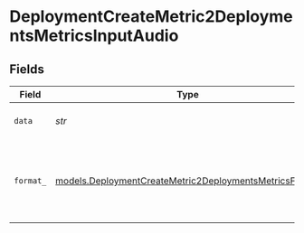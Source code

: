 # DeploymentCreateMetric2DeploymentsMetricsInputAudio


## Fields

| Field                                                                                                                  | Type                                                                                                                   | Required                                                                                                               | Description                                                                                                            |
| ---------------------------------------------------------------------------------------------------------------------- | ---------------------------------------------------------------------------------------------------------------------- | ---------------------------------------------------------------------------------------------------------------------- | ---------------------------------------------------------------------------------------------------------------------- |
| `data`                                                                                                                 | *str*                                                                                                                  | :heavy_check_mark:                                                                                                     | Base64 encoded audio data.                                                                                             |
| `format_`                                                                                                              | [models.DeploymentCreateMetric2DeploymentsMetricsFormat](../models/deploymentcreatemetric2deploymentsmetricsformat.md) | :heavy_check_mark:                                                                                                     | The format of the encoded audio data. Currently supports `wav` and `mp3`.                                              |